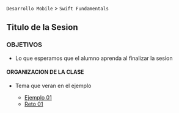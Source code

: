 
`Desarrollo Mobile` > `Swift Fundamentals`


## Titulo de la Sesion 

### OBJETIVOS 

- Lo que esperamos que el alumno aprenda al finalizar la sesion 

#### ORGANIZACION DE LA CLASE 

- Tema que veran en el ejemplo

	- [Ejemplo 01](Ejemplo-01)
	- [Reto 01](Reto-01)


